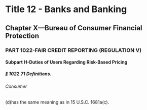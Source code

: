 
# Title 12 - Banks and Banking
## Chapter X—Bureau of Consumer Financial Protection
### PART 1022-FAIR CREDIT REPORTING (REGULATION V)
#### Subpart H-Duties of Users Regarding Risk-Based Pricing
##### § 1022.71 Definitions.
###### Consumer

(d)has the same meaning as in 15 U.S.C. 1681a(c).
